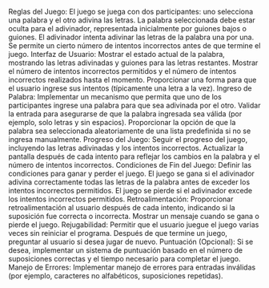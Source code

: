 Reglas del Juego:
El juego se juega con dos participantes: uno selecciona una palabra y el otro adivina las letras.
La palabra seleccionada debe estar oculta para el adivinador, representada inicialmente por guiones bajos o guiones.
El adivinador intenta adivinar las letras de la palabra una por una.
Se permite un cierto número de intentos incorrectos antes de que termine el juego.
Interfaz de Usuario:
Mostrar el estado actual de la palabra, mostrando las letras adivinadas y guiones para las letras restantes.
Mostrar el número de intentos incorrectos permitidos y el número de intentos incorrectos realizados hasta el momento.
Proporcionar una forma para que el usuario ingrese sus intentos (típicamente una letra a la vez).
Ingreso de Palabra:
Implementar un mecanismo que permita que uno de los participantes ingrese una palabra para que sea adivinada por el otro.
Validar la entrada para asegurarse de que la palabra ingresada sea válida (por ejemplo, solo letras y sin espacios).
Proporcionar la opción de que la palabra sea seleccionada aleatoriamente de una lista predefinida si no se ingresa manualmente.
Progreso del Juego:
Seguir el progreso del juego, incluyendo las letras adivinadas y los intentos incorrectos.
Actualizar la pantalla después de cada intento para reflejar los cambios en la palabra y el número de intentos incorrectos.
Condiciones de Fin del Juego:
Definir las condiciones para ganar y perder el juego.
El juego se gana si el adivinador adivina correctamente todas las letras de la palabra antes de exceder los intentos incorrectos permitidos.
El juego se pierde si el adivinador excede los intentos incorrectos permitidos.
Retroalimentación:
Proporcionar retroalimentación al usuario después de cada intento, indicando si la suposición fue correcta o incorrecta.
Mostrar un mensaje cuando se gana o pierde el juego.
Rejugabilidad:
Permitir que el usuario juegue el juego varias veces sin reiniciar el programa.
Después de que termine un juego, preguntar al usuario si desea jugar de nuevo.
Puntuación (Opcional):
Si se desea, implementar un sistema de puntuación basado en el número de suposiciones correctas y el tiempo necesario para completar el juego.
Manejo de Errores:
Implementar manejo de errores para entradas inválidas (por ejemplo, caracteres no alfabéticos, suposiciones repetidas).
